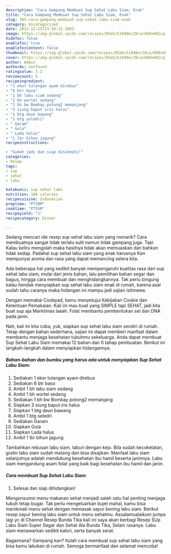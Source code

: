 ```yaml
---
description: "Cara Gampang Membuat Sup Sehat Labu Siam, Enak"
title: "Cara Gampang Membuat Sup Sehat Labu Siam, Enak"
slug: 305-cara-gampang-membuat-sup-sehat-labu-siam-enak
category: Uncategorized
date: 2022-12-25T23:58:32.200Z
image: https://img-global.cpcdn.com/recipes/05ebc51948ec28ca/680x482cq70/sup-sehat-labu-siam-foto-resep-utama.jpg
hideToc: false
enableToc: true
enableTocContent: false
thumbnail: https://img-global.cpcdn.com/recipes/05ebc51948ec28ca/680x482cq70/sup-sehat-labu-siam-foto-resep-utama.jpg
cover: https://img-global.cpcdn.com/recipes/05ebc51948ec28ca/680x482cq70/sup-sehat-labu-siam-foto-resep-utama.jpg
author: Admin
authorAv: notfound
ratingvalue: 3.2
reviewcount: 5
recipeingredient:
- "1 ekor tulangan ayam direbus"
- "6 btr baso"
- "1 bh labu siam sedang"
- "1 bh wortel sedang"
- "1 bh bw Bombay potong2 memanjang"
- "3 siung baput iris halus"
- "1 btg daun bawang"
- "1 btg seledri"
- " Garam"
- " Gula"
- " Lada halus"
- "1 lbr bihun jagung"
recipeinstructions:

- "Sudah jadi dan siap dinikmati!"
categories:
- Resep
tags:
- sup
- sehat
- labu

katakunci: sup sehat labu 
nutrition: 186 calories
recipecuisine: Indonesian
preptime: "PT39M"
cooktime: "PT55M"
recipeyield: "1"
recipecategory: Dinner

---
```



Sedang mencari ide resep sup sehat labu siam yang menarik? Cara membuatnya sangat tidak terlalu sulit namun tidak gampang juga. Tapi Kalau keliru mengolah maka hasilnya tidak akan memuaskan dan bahkan tidak sedap. Padahal sup sehat labu siam yang enak harusnya Kan mempunyai aroma dan rasa yang dapat memancing selera kita.


Ada beberapa hal yang sedikit banyak mempengaruhi kualitas rasa dari sup sehat labu siam, mulai dari jenis bahan, lalu pemilihan bahan segar dan bagus, hingga cara membuat dan menghidangkannya. Tak perlu bingung kalau hendak menyiapkan sup sehat labu siam enak di rumah, karena asal sudah tahu caranya maka hidangan ini mampu jadi sajian istimewa.

Dengan memakai Cookpad, kamu menyetujui Kebijakan Cookie dan Ketentuan Pemakaian. Kali ini mau buat yang SIMPLE tapi SEHAT, jadi kita buat sup aja Markitmas laaah. Folat membantu pembentukan sel dan DNA pada janin.


Nah, kali ini kita coba, yuk, siapkan sup sehat labu siam sendiri di rumah. Tetap dengan bahan sederhana, sajian ini dapat memberi manfaat dalam membantu menjaga kesehatan tubuhmu sekeluarga. Anda dapat membuat Sup Sehat Labu Siam memakai 12 bahan dan 0 tahap pembuatan. Berikut ini langkah-langkah dalam menyiapkan hidangannya.

<!--inarticleads1-->

##### Bahan-bahan dan bumbu yang harus ada untuk menyiapkan Sup Sehat Labu Siam:

1. Sediakan 1 ekor tulangan ayam direbus
1. Sediakan 6 btr baso
1. Ambil 1 bh labu siam sedang
1. Ambil 1 bh wortel sedang
1. Sediakan 1 bh bw Bombay potong2 memanjang
1. Siapkan 3 siung baput iris halus
1. Siapkan 1 btg daun bawang
1. Ambil 1 btg seledri
1. Sediakan  Garam
1. Siapkan  Gula
1. Siapkan  Lada halus
1. Ambil 1 lbr bihun jagung


Tambahkan rebusan labu siam, taburi dengan keju. Bila sudah kecokelatan, gratin labu siam sudah matang dan bisa disajikan. Manfaat labu siam selanjutnya adalah mendukung kesehatan ibu hamil beserta janinnya. Labu siam mengandung asam folat yang baik bagi kesehatan ibu hamil dan janin. 

<!--inarticleads2-->

##### Cara membuat Sup Sehat Labu Siam:


1. Selesai dan siap dihidangkan!

Mengonsumsi menu makanan sehat menjadi salah satu hal penting menjaga tubuh tetap bugar. Tak perlu mengeluarkan bujet mahal, kamu bisa menikmati menu sehat dengan memasak sayur bening labu siam. Berikut resep sayur bening labu siam untuk menu sehatmu. Assalamualaikum jumpa lagi yc di Channel Resep Bunda Tika kali ini saya akan berbagi Resep SUp Labu Siam Super Segar dan Sehat Ala Bunda Tika, Selain rasanya. Labu siam menawarkan sedikit kalori, serta banyak serat. 

Bagaimana? Gampang kan? Itulah cara membuat sup sehat labu siam yang bisa kamu lakukan di rumah. Semoga bermanfaat dan selamat mencoba!
